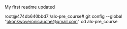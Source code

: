 My first readme updated 

root@474db640bbd7:/alx-pre_course# git config --global "okonkwoveronicauche@gmail.com"
cd alx-pre_course

